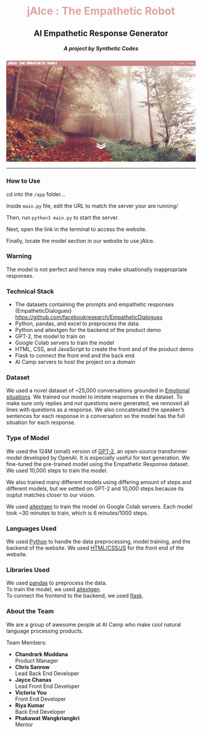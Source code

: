 <h1 align="center" style="font-weight: bold; color: #dda4a3;">jAIce : The Empathetic Robot</h1><h2 align="center">AI Empathetic Response Generator</h2>

<h5 align="center" style="font-style: italic;">A project by Synthetic Codes</h5>


![](assets/jaice.png)

---

### How to Use

cd into the `/app` folder...

Inside `main.py` file, edit the URL  to match the server your are running/

Then, run `python3 main.py` to start the server.

Next, open the link in the terminal to access the website.

Finally, locate the model section in our website to use jAIce.

### Warning

The model is not perfect and hence may make situationally inappropriate responses.

### Technical Stack

- The datasets containing the prompts and empathetic responses (EmpatheticDialogues) https://github.com/facebookresearch/EmpatheticDialogues
- Python, pandas, and excel to preprocess the data.
- Python and aitextgen for the backend of the product demo
- GPT-2, the model to train on
- Google Colab servers to train the model
- HTML, CSS, and JavaScript to create the front end of the product demo
- Flask to connect the front end and the back end
- AI Camp servers to host the project on a domain

### Dataset

We used a novel dataset of ~25,000 conversations grounded in [Emotional situations](https://github.com/facebookresearch/EmpatheticDialogues).
We trained our model to imitate responses in the dataset.
To make sure only replies and not questions were generated, we removed all lines with questions as a response.
We also concatenated the speaker’s sentences for each response in a conversation so the model has the full situation for each response.

### Type of Model

We used the 124M (small) version of [GPT-2](https://openai.com/blog/better-language-models/), an open-source transformer model developed by OpenAI.
It is especially useful for text generation.
We fine-tuned the pre-trained model using the Empathetic Response dataset.
We used 10,000 steps to train the model.

We also trained many different models using differing amount of steps and different models, but we settled on GPT-2 and 10,000 steps because its ouptut matches closer to our vision.

We used [aitextgen](https://docs.aitextgen.io/) to train the model on Google Colab servers. Each model took ~30 minutes to train, which is 6 minutes/1000 steps.

### Languages Used

We used <u>Python</u> to handle the data preprocessing, model training, and the backend of the website.
We used <u>HTML/CSS/JS</u> for the front end of the website.

### Libraries Used

We used <u>pandas</u> to preprocess the data.  
To train the model, we used <u>aitextgen</u>.  
To connect the frontend to the backend, we used <u>flask</u>.

### About the Team

We are a group of awesome people at AI Camp who make cool natural language processing products.

Team Members:

- **Chandrark Muddana**  
  Product Manager  
- **Chris Sanrow**  
  Lead Back End Developer  
- **Jayce Chanas**  
  Lead Front End Developer  
- **Victoria You**  
  Front End Developer  
- **Riya Kumar**  
  Back End Developer  
- **Phakawat Wangkriangkri**  
  Mentor  

